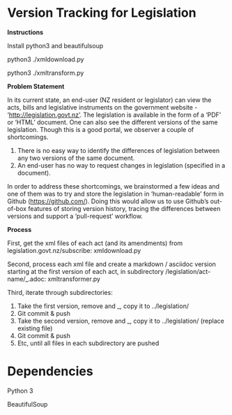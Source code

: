 # Version Tracking for Legislation

**Instructions**

Install python3 and beautifulsoup

python3 ./xmldownload.py

python3 ./xmltransform.py

**Problem Statement**

In its current state, an end-user (NZ resident or legislator) can view the acts, bills and legislative instruments on the government website - ‘http://legislation.govt.nz’. The legislation is available in the form of a ‘PDF’ or ‘HTML’ document. One can also see the different versions of the same legislation. Though this is a good portal, we observer a couple of shortcomings. 

1. There is no easy way to identify the differences of legislation between any two versions of the same document.
2. An end-user has no way to request changes in legislation (specified in a document).

In order to address these shortcomings, we brainstormed a few ideas and one of them was to try and store the legislation in ‘human-readable’ form in Github (https://github.com/). Doing this would allow us to use Github’s out-of-box features of storing version history, tracing the differences between versions and support a ‘pull-request’ workflow.

**Process**

First, get the xml files of each act (and its amendments) from legislation.govt.nz/subscribe: xmldownload.py

Second, process each xml file and create a markdown / asciidoc version starting at the first version of each act, in subdirectory /legislation/act-name/<version>_<act name>.adoc: xmltransformer.py

Third, iterate through subdirectories:

1. Take the first version, remove <version> and _, copy it to ../legislation/
2. Git commit & push
3. Take the second version, remove <version> and _, copy it to ../legislation/ (replace existing file)
4. Git commit & push
5. Etc, until all files in each subdirectory are pushed
  
# Dependencies

Python 3

BeautifulSoup

